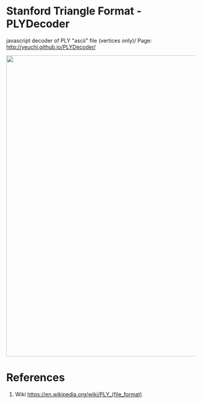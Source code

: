# Stanford Triangle Format - PLYDecoder
javascript decoder of PLY "ascii" file (vertices only)/
Page: http://yeuchi.github.io/PLYDecoder/

<img width="800" src="https://user-images.githubusercontent.com/1282659/131423291-c1eca059-01d1-4592-aeab-b16127b0f19e.png">

# References
1. Wiki
https://en.wikipedia.org/wiki/PLY_(file_format)

